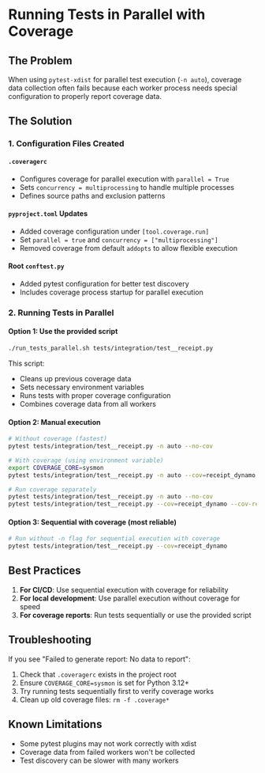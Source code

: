 # Running Tests in Parallel with Coverage

## The Problem
When using `pytest-xdist` for parallel test execution (`-n auto`), coverage data collection often fails because each worker process needs special configuration to properly report coverage data.

## The Solution

### 1. Configuration Files Created

#### `.coveragerc`
- Configures coverage for parallel execution with `parallel = True`
- Sets `concurrency = multiprocessing` to handle multiple processes
- Defines source paths and exclusion patterns

#### `pyproject.toml` Updates
- Added coverage configuration under `[tool.coverage.run]`
- Set `parallel = true` and `concurrency = ["multiprocessing"]`
- Removed coverage from default `addopts` to allow flexible execution

#### Root `conftest.py`
- Added pytest configuration for better test discovery
- Includes coverage process startup for parallel execution

### 2. Running Tests in Parallel

#### Option 1: Use the provided script
```bash
./run_tests_parallel.sh tests/integration/test__receipt.py
```

This script:
- Cleans up previous coverage data
- Sets necessary environment variables
- Runs tests with proper coverage configuration
- Combines coverage data from all workers

#### Option 2: Manual execution
```bash
# Without coverage (fastest)
pytest tests/integration/test__receipt.py -n auto --no-cov

# With coverage (using environment variable)
export COVERAGE_CORE=sysmon
pytest tests/integration/test__receipt.py -n auto --cov=receipt_dynamo

# Run coverage separately
pytest tests/integration/test__receipt.py -n auto --no-cov
pytest tests/integration/test__receipt.py --cov=receipt_dynamo --cov-report=term-missing
```

#### Option 3: Sequential with coverage (most reliable)
```bash
# Run without -n flag for sequential execution with coverage
pytest tests/integration/test__receipt.py --cov=receipt_dynamo
```

## Best Practices

1. **For CI/CD**: Use sequential execution with coverage for reliability
2. **For local development**: Use parallel execution without coverage for speed
3. **For coverage reports**: Run tests sequentially or use the provided script

## Troubleshooting

If you see "Failed to generate report: No data to report":
1. Check that `.coveragerc` exists in the project root
2. Ensure `COVERAGE_CORE=sysmon` is set for Python 3.12+
3. Try running tests sequentially first to verify coverage works
4. Clean up old coverage files: `rm -f .coverage*`

## Known Limitations

- Some pytest plugins may not work correctly with xdist
- Coverage data from failed workers won't be collected
- Test discovery can be slower with many workers